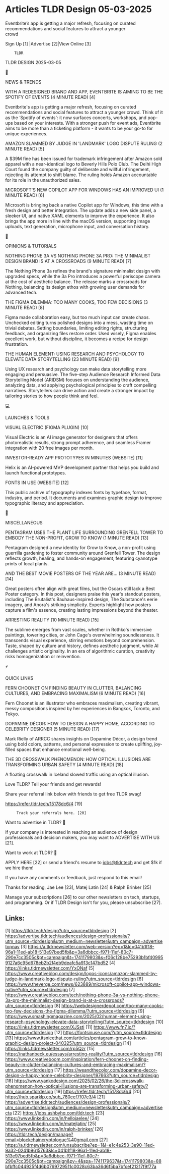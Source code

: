 # Articles TLDR Design 05-03-2025

Eventbrite’s app is getting a major refresh, focusing on curated
recommendations and social features to attract a younger
crowd ‌ ‌ ‌ ‌ ‌ ‌ ‌ ‌ ‌ ‌ ‌ ‌ ‌ ‌ ‌ ‌ ‌ ‌ ‌ ‌ ‌ ‌ ‌ ‌ ‌ ‌  ‌ ‌ ‌ ‌ ‌ ‌ ‌ ‌ ‌ ‌ ‌ ‌ ‌ ‌ ‌ ‌ ‌ ‌ ‌ ‌ ‌ ‌ ‌ ‌ ‌ ‌ 


 Sign Up [1] |Advertise [2]|View Online [3] 

		TLDR 

TLDR DESIGN 2025-03-05

📱 

NEWS & TRENDS

 WITH A REDESIGNED BRAND AND APP, EVENTBRITE IS AIMING TO BE THE
SPOTIFY OF EVENTS (4 MINUTE READ) [4] 

 Eventbrite's app is getting a major refresh, focusing on curated
recommendations and social features to attract a younger crowd. Think
of it as the ‘Spotify of events': it now surfaces concerts,
workshops, and pop-ups based on your interests. With a stronger push
for event ads, Eventbrite aims to be more than a ticketing platform -
it wants to be your go-to for unique experiences. 

 AMAZON SLAMMED BY JUDGE IN 'LANDMARK' LOGO DISPUTE RULING (2 MINUTE
READ) [5] 

 A $39M fine has been issued for trademark infringement after Amazon
sold apparel with a near-identical logo to Beverly Hills Polo Club.
The Delhi High Court found the company guilty of deliberate and
willful infringement, rejecting its attempt to shift blame. The ruling
holds Amazon accountable for its role in the unauthorized sales. 

 MICROSOFT'S NEW COPILOT APP FOR WINDOWS HAS AN IMPROVED UI (1 MINUTE
READ) [6] 

 Microsoft is bringing back a native Copilot app for Windows, this
time with a fresh design and better integration. The update adds a new
side panel, a sleeker UI, and native XAML elements to improve the
experience. It also brings the app more in line with the macOS
version, supporting image uploads, text generation, microphone input,
and conversation history. 

🚀 

OPINIONS & TUTORIALS

 NOTHING PHONE 3A VS NOTHING PHONE 3A PRO: THE MINIMALIST DESIGN BRAND
IS AT A CROSSROADS (9 MINUTE READ) [7] 

 The Nothing Phone 3a refines the brand's signature minimalist design
with upgraded specs, while the 3a Pro introduces a powerful periscope
camera at the cost of aesthetic balance. The release marks a
crossroads for Nothing, balancing its design ethos with growing user
demands for advanced tech. 

 THE FIGMA DILEMMA: TOO MANY COOKS, TOO FEW DECISIONS (3 MINUTE READ)
[8] 

 Figma made collaboration easy, but too much input can create chaos.
Unchecked editing turns polished designs into a mess, wasting time on
trivial debates. Setting boundaries, limiting editing rights,
structuring feedback, and organizing files restore order. Used wisely,
Figma enables excellent work, but without discipline, it becomes a
recipe for design frustration. 

 THE HUMAN ELEMENT: USING RESEARCH AND PSYCHOLOGY TO ELEVATE DATA
STORYTELLING (23 MINUTE READ) [9] 

 Using UX research and psychology can make data storytelling more
engaging and persuasive. The five-step Audience Research Informed Data
Storytelling Model (ARIDSM) focuses on understanding the audience,
analyzing data, and applying psychological principles to craft
compelling narratives. Storytellers can drive action and create a
stronger impact by tailoring stories to how people think and feel. 

💻 

LAUNCHES & TOOLS

 VISUAL ELECTRIC (FIGMA PLUGIN) [10] 

 Visual Electric is an AI image generator for designers that offers
photorealistic results, strong prompt adherence, and seamless Framer
integration with 20 free images per month. 

 INVESTOR-READY APP PROTOTYPES IN MINUTES (WEBSITE) [11] 

 Helix is an AI-powered MVP development partner that helps you build
and launch functional prototypes. 

 FONTS IN USE (WEBSITE) [12] 

 This public archive of typography indexes fonts by typeface, format,
industry, and period. It documents and examines graphic design to
improve typographic literacy and appreciation. 

🎁 

MISCELLANEOUS

 PENTAGRAM USES THE PLANT LIFE SURROUNDING GRENFELL TOWER TO EMBODY
THE NON-PROFIT, GROW TO KNOW (1 MINUTE READ) [13] 

 Pentagram designed a new identity for Grow to Know, a non-profit
using guerrilla gardening to foster community around Grenfell Tower.
The design reflects growth, healing, and hands-on engagement,
featuring cyanotype prints of local plants. 

 AND THE BEST MOVIE POSTERS OF THE YEAR ARE... (3 MINUTE READ) [14] 

 Great posters often align with great films, but the Oscars still lack
a Best Poster category. In this post, designers praise this year's
standout posters, including The Brutalist's Bauhaus-inspired design,
The Substance's eerie imagery, and Anora's striking simplicity.
Experts highlight how posters capture a film's essence, creating
lasting impressions beyond the theater. 

 ARRESTING REALITY (10 MINUTE READ) [15] 

 The sublime emerges from vast scales, whether in Rothko's immersive
paintings, towering cities, or John Cage's overwhelming soundlessness.
It transcends visual experience, stirring emotions beyond
comprehension. Taste, shaped by culture and history, defines aesthetic
judgment, while AI challenges artistic originality. In an era of
algorithmic curation, creativity risks homogenization or reinvention. 

⚡ 

QUICK LINKS

 FERN CHOONET ON FINDING BEAUTY IN CLUTTER, BALANCING CULTURES, AND
EMBRACING MAXIMALISM (6 MINUTE READ) [16] 

 Fern Choonet is an illustrator who embraces maximalism, creating
vibrant, messy compositions inspired by her experiences in Bangkok,
Toronto, and Tokyo. 

 DOPAMINE DÉCOR: HOW TO DESIGN A HAPPY HOME, ACCORDING TO CELEBRITY
DESIGNER (5 MINUTE READ) [17] 

 Mark Rielly of ARRCC shares insights on Dopamine Décor, a design
trend using bold colors, patterns, and personal expression to create
uplifting, joy-filled spaces that enhance emotional well-being. 

 THE 3D CROSSWALK PHENOMENON: HOW OPTICAL ILLUSIONS ARE TRANSFORMING
URBAN SAFETY (4 MINUTE READ) [18] 

 A floating crosswalk in Iceland slowed traffic using an optical
illusion. 

Love TLDR? Tell your friends and get rewards!

 Share your referral link below with friends to get free TLDR swag! 

 https://refer.tldr.tech/15178dc6/4 [19] 

		 Track your referrals here. [20] 

Want to advertise in TLDR? 📰

 If your company is interested in reaching an audience of design
professionals and decision makers, you may want to ADVERTISE WITH US
[21]. 

Want to work at TLDR? 💼

 APPLY HERE [22] or send a friend's resume to jobs@tldr.tech and get
$1k if we hire them! 

 If you have any comments or feedback, just respond to this email! 

Thanks for reading, 
Jae Lee [23], Matej Latin [24] & Ralph Brinker [25] 

 Manage your subscriptions [26] to our other newsletters on tech,
startups, and programming. Or if TLDR Design isn't for you, please
unsubscribe [27]. 

 

Links:
------
[1] https://tldr.tech/design?utm_source=tldrdesign
[2] https://advertise.tldr.tech/audiences/design-professionals/?utm_source=tldrdesign&utm_medium=newsletter&utm_campaign=advertisetopnav
[3] https://a.tldrnewsletter.com/web-version?ep=1&lc=041b1f18-96a1-11ed-ab18-513e97bed5fb&p=3a6dbbcc-f971-11ef-80c7-290e7cc3505c&pt=campaign&t=1741179803&s=f06c128be75293b1bf409959127a6c95d678eb2b2f4eb9deafc5a913c147bd52
[4] https://links.tldrnewsletter.com/YxONaf
[5] https://www.creativebloq.com/design/logos-icons/amazon-slammed-by-judge-in-landmark-logo-dispute-ruling?utm_source=tldrdesign
[6] https://www.theverge.com/news/623889/microsoft-copilot-app-windows-native?utm_source=tldrdesign
[7] https://www.creativebloq.com/tech/nothing-phone-3a-vs-nothing-phone-3a-pro-the-minimalist-design-brand-is-at-a-crossroads?utm_source=tldrdesign
[8] https://webdesignerdepot.com/too-many-cooks-too-few-decisions-the-figma-dilemma/?utm_source=tldrdesign
[9] https://www.smashingmagazine.com/2025/02/human-element-using-research-psychology-elevate-data-storytelling/?utm_source=tldrdesign
[10] https://links.tldrnewsletter.com/XJSsti
[11] https://www.fn7.io/?utm_source=tldrdesign
[12] https://fontsinuse.com/?utm_source=tldrdesign
[13] https://www.itsnicethat.com/articles/pentagram-grow-to-know-graphic-design-project-040325?utm_source=tldrdesign
[14] https://links.tldrnewsletter.com/rp5Qzr
[15] https://nathanbeck.eu/essays/arresting-reality/?utm_source=tldrdesign
[16] https://www.creativeboom.com/inspiration/fern-choonet-on-finding-beauty-in-clutter-balancing-cultures-and-embracing-maximalism/?utm_source=tldrdesign
[17] https://weandthecolor.com/dopamine-decor-design-a-happy-home-celebrity-designer/197663?utm_source=tldrdesign
[18] https://www.yankodesign.com/2025/02/26/the-3d-crosswalk-phenomenon-how-optical-illusions-are-transforming-urban-safety/?utm_source=tldrdesign
[19] https://refer.tldr.tech/15178dc6/4
[20] https://hub.sparklp.co/sub_780cef7f07e3/4
[21] https://advertise.tldr.tech/audiences/design-professionals/?utm_source=tldrdesign&utm_medium=newsletter&utm_campaign=advertisecta
[22] https://jobs.ashbyhq.com/tldr.tech
[23] https://www.linkedin.com/in/hellojaelee/
[24] https://www.linkedin.com/in/matejlatin/
[25] https://www.linkedin.com/in/ralph-brinker/
[26] https://tldr.tech/design/manage?email=blockchaincryptologue%40gmail.com
[27] https://a.tldrnewsletter.com/unsubscribe?ep=1&l=e1c4e253-3e90-11ed-9a32-0241b9615763&lc=041b1f18-96a1-11ed-ab18-513e97bed5fb&p=3a6dbbcc-f971-11ef-80c7-290e7cc3505c&pt=campaign&pv=4&spa=1741179637&t=1741179803&s=88bfbffc044925f4d6b0769729511c0028c63ba36d6f5ba7bfcef21217f9f77a